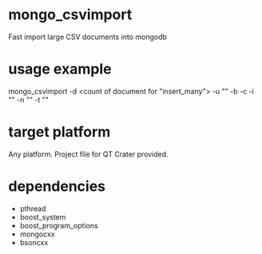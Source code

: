 # mongo_csvimport
Fast import large CSV documents into mongodb

# usage example
mongo_csvimport -d <count of document for "insert_many"> -u "<mongodb connection URI>" -b <database name> -c <collection name> -i "<CSV file name>" -n "<comma separated columns name>" -t "<commas eparated columns types>"
  
# target platform
Any platform. 
Project file for QT Crater provided.

# dependencies
- pthread
- boost_system
- boost_program_options
- mongocxx
- bsoncxx

